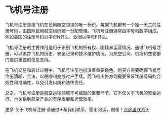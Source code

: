 # 飞机号注册

飞机号注册是指飞机在民用航空领域的唯一标识。每架飞机都有一个独一无二的注册号码，由国际民用航空组织统一分配管理。飞机号注册通常由字母和数字组成，例如美国的注册号码以字母N开头，欧洲以字母F开头。

飞机号注册的主要作用是用于识别飞机的所有权、国籍和运营情况。通过飞机号注册，可以追踪飞机的历史、安全记录和技术维护情况，为航空公司、机场和空管部门提供重要的信息支持。

在飞机交易和转让过程中，飞机号注册也扮演着重要角色。购买方需要确保飞机号注册清晰、合法，以便顺利完成过户手续。而飞机出售方则需要保证注册号码的合规性和准确性，以免引发纠纷和法律责任。

总之，飞机号注册是航空运输领域不可或缺的重要环节，它不仅关乎飞机的安全运行，也关系到航空产业的有序发展和运营效率。

更多 关于飞机号注册 请通过✈与我们联系，感谢阅读，谢谢！[点这里联系✈](https://t.me/gngwzh)
